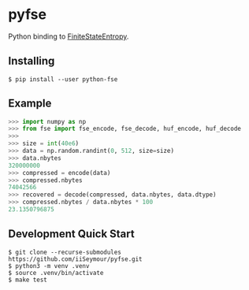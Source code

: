# pyfse

Python binding to [FiniteStateEntropy](https://github.com/Cyan4973/FiniteStateEntropy).

## Installing

```
$ pip install --user python-fse
```

## Example

```python
>>> import numpy as np
>>> from fse import fse_encode, fse_decode, huf_encode, huf_decode
>>>
>>> size = int(40e6)
>>> data = np.random.randint(0, 512, size=size)
>>> data.nbytes
320000000
>>> compressed = encode(data)
>>> compressed.nbytes
74042566
>>> recovered = decode(compressed, data.nbytes, data.dtype)
>>> compressed.nbytes / data.nbytes * 100
23.1350796875
```

## Development Quick Start

```
$ git clone --recurse-submodules https://github.com/iiSeymour/pyfse.git
$ python3 -m venv .venv
$ source .venv/bin/activate
$ make test
```